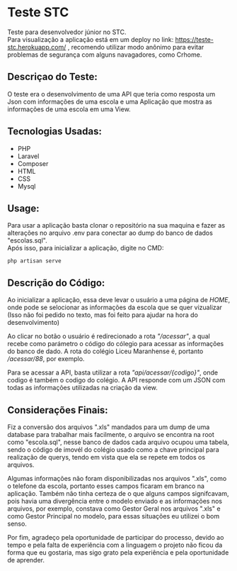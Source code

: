 # Teste STC

Teste para desenvolvedor júnior no STC. 
<br>Para visualização a aplicação está em um deploy no link: https://teste-stc.herokuapp.com/ , recomendo utilizar modo anônimo para evitar problemas de segurança com alguns navagadores, como Crhome.

## Descriçao do Teste:

O teste era o desenvolvimento de uma API que teria como resposta um Json com informações de uma escola e uma Aplicação que mostra as informações de uma escola em uma View.

## Tecnologias Usadas:

- PHP
- Laravel
- Composer
- HTML
- CSS
- Mysql

## Usage:

Para usar a aplicação basta clonar o repositório na sua maquina e fazer as alterações no arquivo .env para conectar ao dump do banco de dados "escolas.sql". <br>Após isso, para inicializar a aplicação, digite no CMD:

```
php artisan serve
```

## Descrição do Código:

Ao inicializar a aplicação, essa deve levar o usuário a uma página de *HOME*, onde pode se selocionar as informações da escola que se quer vizualizar (Isso não foi pedido no texto, mas foi feito para ajudar na hora do desenvolvimento)

Ao clicar no botão o usuário é redirecionado a rota *"/acessar"*, a qual recebe como parámetro o código do cólegio para acessar as informações do banco de dado. A rota do colégio Liceu Maranhense é, portanto */acessar/88*, por exemplo.

Para se acessar a API, basta utilizar a rota *"api/acessar/{codigo}"*, onde codigo é também o codigo do colégio. A API responde com um JSON com todas as informações utilizadas na criação da view.

## Considerações Finais:

Fiz a conversão dos arquivos ".xls" mandados para um dump de uma database para trabalhar mais facilmente, o arquivo se encontra na root como "escola.sql", nesse banco de dados cada arquivo ocupou uma tabela, sendo o código de imovél do colégio usado como a chave principal para realização de querys, tendo em vista que ela se repete em todos os arquivos.

Algumas informações não foram disponibilizadas nos arquivos ".xls", como o telefone da escola, portanto esses campos ficaram em branco na aplicação. Também não tinha certeza de o que alguns campos signifcavam, pois havia uma divergência entre o modelo enviado e as informações nos arquivos, por exemplo, constava como Gestor Geral nos arquivos ".xls" e como Gestor Principal no modelo, para essas situações eu utilizei o bom senso. 

Por fim, agradeço pela oportunidade de participar do processo, devido ao tempo e pela falta de experiência com a linguagem o projeto não ficou da forma que eu gostaria, mas sigo grato pela experiência e pela oportunidade de aprender.


